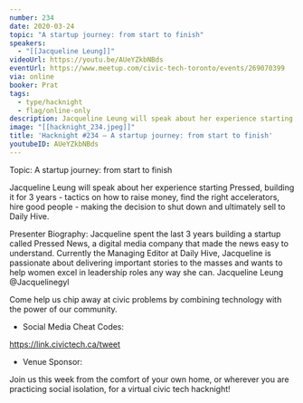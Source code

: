 ```yaml
---
number: 234
date: 2020-03-24
topic: "A startup journey: from start to finish"
speakers:
  - "[[Jacqueline Leung]]"
videoUrl: https://youtu.be/AUeYZkbNBds
eventUrl: https://www.meetup.com/civic-tech-toronto/events/269070399
via: online
booker: Prat
tags:
  - type/hacknight
  - flag/online-only
description: Jacqueline Leung will speak about her experience starting Pressed, building it for 3 years - tactics on how to raise money, find the right accelerators, hire good people - making the decision to shut down and ultimately sell to Daily Hive.
image: "[[hacknight_234.jpeg]]"
title: 'Hacknight #234 – A startup journey: from start to finish'
youtubeID: AUeYZkbNBds
---
```


Topic: A startup journey: from start to finish

Jacqueline Leung will speak about her experience starting Pressed, building it for 3 years - tactics on how to raise money, find the right accelerators, hire good people - making the decision to shut down and ultimately sell to Daily Hive.

Presenter Biography:
Jacqueline spent the last 3 years building a startup called Pressed News, a digital media company that made the news easy to understand. Currently the Managing Editor at Daily Hive, Jacqueline is passionate about delivering important stories to the masses and wants to help women excel in leadership roles any way she can.
Jacqueline Leung @Jacquelinegyl

Come help us chip away at civic problems by combining technology with the power of our community.

+ Social Media Cheat Codes:

https://link.civictech.ca/tweet

+ Venue Sponsor:

Join us this week from the comfort of your own home, or wherever you are practicing social isolation, for a virtual civic tech hacknight!
